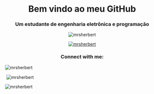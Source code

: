 <h1 align="center">Bem vindo ao meu GitHub</h1>

<h3 align="center">Um estudante de engenharia eletrônica e programação</h3>

<p align="center"> <img src="https://komarev.com/ghpvc/?username=mrsherbert&label=Profile%20views&color=0e75b6&style=flat" alt="mrsherbert" /> </p>

<p align="center"> <a href="https://github.com/ryo-ma/github-profile-trophy"><img src="https://github-profile-trophy.vercel.app/?username=mrsherbert" alt="mrsherbert" /></a> </p>

<h3 align="center">Connect with me:</h3>
<p align="center">
</p>

<p><img align="center" src="https://github-readme-stats.vercel.app/api/top-langs?username=mrsherbert&show_icons=true&locale=en&layout=compact" alt="mrsherbert" /></p>

<p>&nbsp;<img align="center" src="https://github-readme-stats.vercel.app/api?username=mrsherbert&show_icons=true&locale=en" alt="mrsherbert" /></p>

<p><img align="center" src="https://github-readme-streak-stats.herokuapp.com/?user=mrsherbert&" alt="mrsherbert" /></p>
